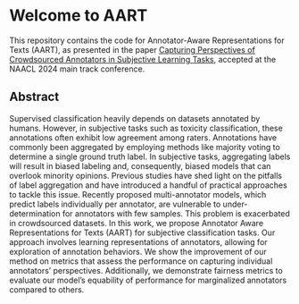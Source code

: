 # Welcome to AART

This repository contains the code for Annotator-Aware Representations for Texts (AART), as presented in the paper [Capturing Perspectives of Crowdsourced Annotators in Subjective Learning Tasks](https://aclanthology.org/2024.naacl-long.407/#), accepted at the NAACL 2024 main track conference.

## Abstract
Supervised classification heavily depends on datasets annotated by humans. However, in subjective tasks such as toxicity classification, these annotations often exhibit low agreement among raters. Annotations have commonly been aggregated by employing methods like majority voting to determine a single ground truth label. In subjective tasks, aggregating labels will result in biased labeling and, consequently, biased models that can overlook minority opinions. Previous studies have shed light on the pitfalls of label aggregation and have introduced a handful of practical approaches to tackle this issue. Recently proposed multi-annotator models, which predict labels individually per annotator, are vulnerable to under-determination for annotators with few samples. This problem is exacerbated in crowdsourced datasets. In this work, we propose Annotator Aware Representations for Texts (AART) for subjective classification tasks. Our approach involves learning representations of annotators, allowing for exploration of annotation behaviors. We show the improvement of our method on metrics that assess the performance on capturing individual annotators’ perspectives. Additionally, we demonstrate fairness metrics to evaluate our model’s equability of performance for marginalized annotators compared to others.
